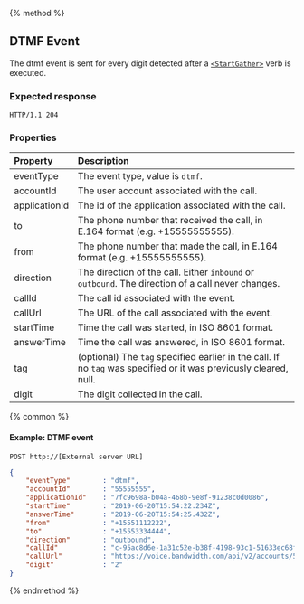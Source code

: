 {% method %}
## DTMF Event

The dtmf event is sent for every digit detected after a [`<StartGather>`](../verbs/startGather.md) verb is executed.

### Expected response

```http
HTTP/1.1 204
```

### Properties
| Property         | Description |
|:-----------------|:------------|
| eventType        | The event type, value is `dtmf`. |
| accountId        | The user account associated with the call. |
| applicationId    | The id of the application associated with the call. |
| to               | The phone number that received the call, in E.164 format (e.g. +15555555555). |
| from             | The phone number that made the call, in E.164 format (e.g. +15555555555). |
| direction        | The direction of the call. Either `inbound` or `outbound`. The direction of a call never changes. |
| callId           | The call id associated with the event. |
| callUrl          | The URL of the call associated with the event. |
| startTime        | Time the call was started, in ISO 8601 format. |
| answerTime       | Time the call was answered, in ISO 8601 format. |
| tag              | (optional) The `tag` specified earlier in the call. If no `tag` was specified or it was previously cleared, null. |
| digit            | The digit collected in the call. |

{% common %}

#### Example: DTMF event

```
POST http://[External server URL]
```

```json
{
	"eventType"        : "dtmf",
	"accountId"        : "55555555",
	"applicationId"    : "7fc9698a-b04a-468b-9e8f-91238c0d0086",
	"startTime"        : "2019-06-20T15:54:22.234Z",
    "answerTime"       : "2019-06-20T15:54:25.432Z",
	"from"             : "+15551112222",
	"to"               : "+15553334444",
	"direction"        : "outbound",
	"callId"           : "c-95ac8d6e-1a31c52e-b38f-4198-93c1-51633ec68f8d",
	"callUrl"          : "https://voice.bandwidth.com/api/v2/accounts/55555555/calls/c-95ac8d6e-1a31c52e-b38f-4198-93c1-51633ec68f8d",
	"digit"            : "2"
}
```

{% endmethod %}
